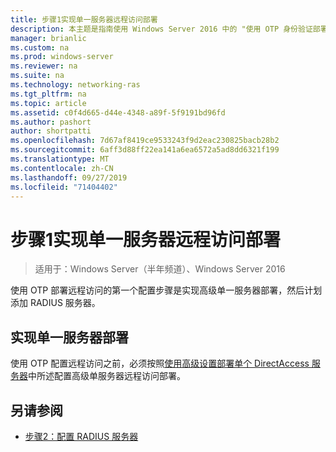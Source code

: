 ```yaml
---
title: 步骤1实现单一服务器远程访问部署
description: 本主题是指南使用 Windows Server 2016 中的 "使用 OTP 身份验证部署远程访问" 指南的一部分。
manager: brianlic
ms.custom: na
ms.prod: windows-server
ms.reviewer: na
ms.suite: na
ms.technology: networking-ras
ms.tgt_pltfrm: na
ms.topic: article
ms.assetid: c0f4d665-d44e-4348-a89f-5f9191bd96fd
ms.author: pashort
author: shortpatti
ms.openlocfilehash: 7d67af8419ce9533243f9d2eac230825bacb28b2
ms.sourcegitcommit: 6aff3d88ff22ea141a6ea6572a5ad8dd6321f199
ms.translationtype: MT
ms.contentlocale: zh-CN
ms.lasthandoff: 09/27/2019
ms.locfileid: "71404402"
---
```

# <a name="step-1-implement-a-single-server-remote-access-deployment"></a>步骤1实现单一服务器远程访问部署

>适用于：Windows Server（半年频道）、Windows Server 2016

使用 OTP 部署远程访问的第一个配置步骤是实现高级单一服务器部署，然后计划添加 RADIUS 服务器。  
  
## <a name="implement-a-single-server-deployment"></a>实现单一服务器部署  
使用 OTP 配置远程访问之前，必须按照[使用高级设置部署单个 DirectAccess 服务器](https://technet.microsoft.com/windows-server-docs/networking/remote-access/directaccess/single-server-advanced/deploy-a-single-directaccess-server-with-advanced-settings)中所述配置高级单服务器远程访问部署。  
  
## <a name="BKMK_Links"></a>另请参阅  
  
-   [步骤2：配置 RADIUS 服务器](Step-2-Configure-the-RADIUS-Server.md)  
  


